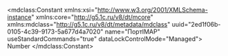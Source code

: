 <?xml version="1.0" encoding="UTF-8"?>
<mdclass:Constant xmlns:xsi="http://www.w3.org/2001/XMLSchema-instance" xmlns:core="http://g5.1c.ru/v8/dt/mcore" xmlns:mdclass="http://g5.1c.ru/v8/dt/metadata/mdclass" uuid="2ed1f06b-0105-4c39-9173-5a677d4a7020" name="ПортIMAP" useStandardCommands="true" dataLockControlMode="Managed">
  <synonym key="ru" value="Порт IMAP"/>
  <producedTypes>
    <managerType typeId="9a9ee77e-fe43-4b1c-8149-69832c9d8405" valueTypeId="b1509185-9ebc-41bf-aaa5-37914bfd1ea5"/>
    <valueManagerType typeId="d40c71fe-3832-4011-943d-b5cb936bc25a" valueTypeId="02f8e31c-00bf-4ce7-8e7d-e88beea050ba"/>
  </producedTypes>
  <type>
    <types>Number</types>
    <numberQualifiers precision="5"/>
  </type>
  <minValue xsi:type="core:NullValue"/>
  <maxValue xsi:type="core:NullValue"/>
</mdclass:Constant>
